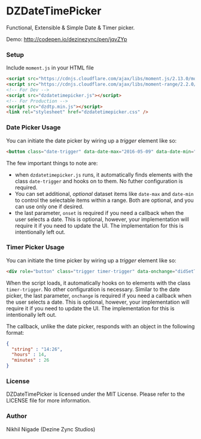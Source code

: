 # DZDateTimePicker
Functional, Extensible &amp; Simple Date & Timer picker.

Demo: http://codepen.io/dezinezync/pen/jqvZYp

### Setup
Include `moment.js` in your HTML file
```html
<script src="https://cdnjs.cloudflare.com/ajax/libs/moment.js/2.13.0/moment.min.js"></script>
<script src="https://cdnjs.cloudflare.com/ajax/libs/moment-range/2.2.0/moment-range.min.js"></script>
<!-- For Dev -->
<script src="dzdatetimepicker.js"></script>
<!-- For Production -->
<script src="dzdtp.min.js"></script>
<link rel="stylesheet" href="dzdatetimepicker.css" />
```

### Date Picker Usage
You can initiate the date picker by wiring up a *trigger* element like so:
```html
<button class="date-trigger" data-date-max="2016-05-09" data-date-min="2016-01-01" data-onset="didSetDate">Trigger</button>
```

The few important things to note are:  
- when `dzdatetimepicker.js` runs, it automatically finds elements with the class `date-trigger` and hooks on to them. No futher configuration is required.
- You can set additional, *optional* dataset items like `date-max` and `date-min` to control the selectable items within a range. Both are optional, and you can use only one if desired.
- the last parameter, `onset` is required if you need a callback when the user selects a date. This is optional, however, your implementation will require it if you need to update the UI. The implementation for this is intentionally left out.

### Timer Picker Usage
You can initiate the time picker by wiring up a *trigger* element like so:
```html
<div role="button" class="trigger timer-trigger" data-onchange="didSetTime">Time Trigger</div>
```
When the script loads, it automatically hooks on to elements with the class `timer-trigger`. No other configuration is necessary. Similar to the date picker, the last parameter, `onchange` is required if you need a callback when the user selects a date. This is optional, however, your implementation will require it if you need to update the UI. The implementation for this is intentionally left out.

The callback, unlike the date picker, responds with an object in the following format:
```json
{
  "string" : "14:26",
  "hours" : 14,
  "minutes" : 26
}
```

### License
DZDateTimePicker is licensed under the MIT License. Please refer to the LICENSE file for more information. 

### Author
Nikhil Nigade (Dezine Zync Studios)
